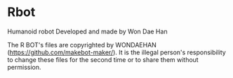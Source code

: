 # Rbot
Humanoid robot
Developed and made by Won Dae Han

The R BOT's files are copyrighted by WONDAEHAN (https://github.com/makebot-maker/). 
It is the illegal person's responsibility to change these files for the second time or to share them without permission.
